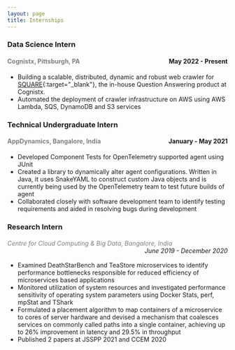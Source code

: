 ```yaml
---
layout: page
title: Internships
---
```


### Data Science Intern
#### <span style="color:grey;">Cognistx, Pittsburgh, PA</span> <span style="float:right;">May 2022 - Present</span>

- Building a scalable, distributed, dynamic and robust web crawler for [SQUARE](https://www.cognistx.com/square){:target="_blank"}, the in-house Question Answering product at Cognistx.
- Automated the deployment of crawler infrastructure on AWS using AWS Lambda, SQS, DynamoDB and S3 services

### Technical Undergraduate Intern
#### <span style="color:grey;">AppDynamics, Bangalore, India</span> <span style="float:right;">January - May 2021</span>

- Developed Component Tests for OpenTelemetry supported agent using JUnit 
- Created a library to dynamically alter agent configurations. Written in Java, it uses SnakeYAML to construct
custom Java objects and is currently being used by the OpenTelemetry team to test future builds of agent 
- Collaborated closely with software development team to identify testing requirements and aided in resolving
bugs during development


### Research Intern
<h6><span style="color:grey;">Centre for Cloud Computing & Big Data, Bangalore, India</span><span style="float:right;">June 2019 - December 2020</span></h6>

- Examined DeathStarBench and TeaStore microservices to identify performance bottlenecks responsible for
reduced efficiency of microservices based applications 
- Monitored utilization of system resources and investigated performance sensitivity of operating system
parameters using Docker Stats, perf, mpStat and TShark 
- Formulated a placement algorithm to map containers of a microservice to cores of server hardware and devised
a mechanism that coalesces services on commonly called paths into a single container, achieving up to 26%
improvement in latency and 29.5% in throughput 
- Published 2 papers at JSSPP 2021 and CCEM 2020